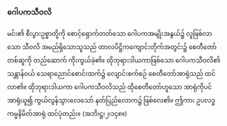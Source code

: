 ### ဂေါပကသီဝလိ

မင်း၏ စီးပွားဥစ္စာတို့ကို စောင့်ရှောက်တတ်သော ဂေါပကအမျိုးအနွယ်၌ လူဖြစ်လာသော သီဝလိ အမည်ရှိသောသူသည် တာလပိဋ္ဌိကကျောင်းတိုက်အတွင်း၌ စေတီတော်တစ်ဆူကို တည်ဆောက် ကိုးကွယ်ခဲ့၏။ 
ထိုဘုရားဒါယကာဖြစ်သော ဂေါပကသီဝလိ၏ သန္တာန်ဝယ် သေရာညောင်စောင်းထက်၌ လျောင်းစက်စဉ် စေတီတော်အာရုံသည် ထင်လာ၏။ 
ထိုဘုရားဒါယကာ ဂေါပကသီဝလိသည် ထိုစေတီတော်ဟူသော အာရုံကိုပင် အာရုံယူ၍ ကွယ်လွန်သွားလေသော် နတ်ပြည်လောက၌ ဖြစ်လေ၏။ 
ဤကား ဥပလဒ္ဓကမ္မနိမိတ်အာရုံ ထင်ပုံတည်း။ (အဘိ၊ဋ္ဌ၊၂၊၁၄၈။)